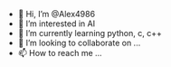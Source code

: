 - 👋 Hi, I’m @Alex4986
- 👀 I’m interested in AI
- 🌱 I’m currently learning python, c, c++
- 💞️ I’m looking to collaborate on ...
- 📫 How to reach me ...

<!---
Alex4986/Alex4986 is a ✨ special ✨ repository because its `README.md` (this file) appears on your GitHub profile.
You can click the Preview link to take a look at your changes.
--->
